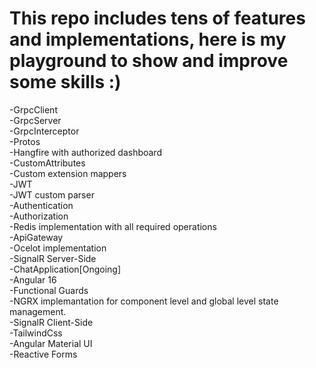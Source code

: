 # This repo includes tens of features and implementations, here is my playground to show and improve some skills :)
-GrpcClient</br>
-GrpcServer</br>
-GrpcInterceptor</br>
-Protos</br>
-Hangfire with authorized dashboard</br>
-CustomAttributes</br>
-Custom extension mappers</br>
-JWT</br>
-JWT custom parser</br>
-Authentication</br>
-Authorization</br>
-Redis implementation with all required operations</br>
-ApiGateway</br>
-Ocelot implementation</br>
-SignalR Server-Side</br>
-ChatApplication[Ongoing]</br>
-Angular 16</br>
-Functional Guards</br>
-NGRX implemantation for component level and global level state management.</br>
-SignalR Client-Side</br>
-TailwindCss</br>
-Angular Material UI</br>
-Reactive Forms</br>
